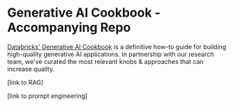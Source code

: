 

# Generative AI Cookbook - Accompanying Repo

[Databricks' Generative AI Cookbook]() is a definitive how-to guide for building high-quality generative AI applications.  In partnership with our research team, we've curated the most relevant knobs & approaches that can increase quality.

[link to RAG]

[link to prompt engineering]